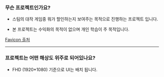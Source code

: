 ### 무슨 프로젝트인가요?

- 스팀의 대작 게임중 뭐가 할인하는지 보여주는 목적으로 진행하는 프로젝트 입니다.

- 본 프로젝트는 수익화의 목적이 없으며 개인 학습이 주 목적입니다.

[Favicon 출처](https://www.flaticon.com/free-icon-font/shopping-bag_3916639?related_id=3916639)

---

### 프로젝트는 어떤 해상도 위주로 되어있나요?
- FHD (1920*1080) 기준으로 UI는 배치 됩니다.

